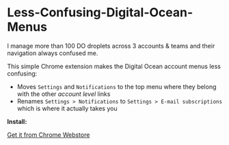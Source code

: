 # Less-Confusing-Digital-Ocean-Menus

I manage more than 100 DO droplets across 3 accounts & teams and their navigation always confused me.

This simple Chrome extension makes the Digital Ocean account menus less confusing:

* Moves `Settings` and `Notifications` to the top menu where they belong with the other *account level* links
* Renames `Settings > Notifications` to `Settings > E-mail subscriptions` which is where it actually takes you


**Install:**

[Get it from Chrome Webstore](https://chrome.google.com/webstore/detail/less-confusing-digital-oc/fbcimbafahpbjimdoonmmjjngjcdoodb)